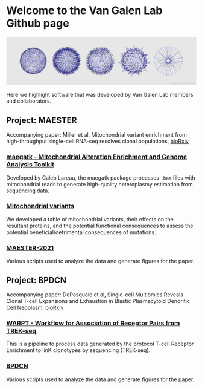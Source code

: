 # Welcome to the Van Galen Lab Github page

![banner](https://github.com/vangalenlab/.github/blob/f59c9f6d6234357b346c99a9b00ce3d77f9fb2f3/profile/banner.jpg)

Here we highlight software that was developed by Van Galen Lab members and collaborators.

## Project: MAESTER
Accompanying paper: Miller et al, Mitochondrial variant enrichment from high-throughput single-cell RNA-seq resolves clonal populations, [bioRxiv](https://www.biorxiv.org/content/10.1101/2021.03.08.434450v1)

### [maegatk - Mitochondrial Alteration Enrichment and Genome Analysis Toolkit](https://github.com/caleblareau/maegatk)
Developed by Caleb Lareau, the maegatk package processes `.bam` files with mitochondrial reads to generate high-quality heteroplasmy estimation from sequencing data.

### [Mitochondrial variants](https://github.com/EDePasquale/Mitochondrial_variants)
We developed a table of mitochondrial variants, their effects on the resultant proteins, and the potential functional consequences to assess the potential beneficial/detrimental consequences of mutations.

### [MAESTER-2021](https://github.com/petervangalen/MAESTER-2021)
Various scripts used to analyze the data and generate figures for the paper.

## Project: BPDCN
Accompanying paper: DePasquale et al, Single-cell Multiomics Reveals Clonal T-cell Expansions and Exhaustion in Blastic Plasmacytoid Dendritic Cell Neoplasm, [bioRxiv](https://www.biorxiv.org/content/10.1101/2021.12.01.470599v1)

### [WARPT - Workflow for Association of Receptor Pairs from TREK-seq](https://github.com/mainciburu/WARPT)
This is a pipeline to process data generated by the protocol T-cell Receptor Enrichment to linK clonotypes by sequencing (TREK-seq).

### [BPDCN](https://github.com/EDePasquale/BPDCN)
Various scripts used to analyze the data and generate figures for the paper.

